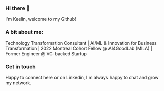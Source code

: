 ### Hi there 👋
I'm Keelin, welcome to my Github!

### A bit about me:
Technology Transformation Consultant | AI/ML & Innovation for Business Transformation | 2022 Montreal Cohort Fellow @ AI4GoodLab (MILA) | Former Engineer @ VC-backed Startup

### Get in touch
Happy to connect here or on Linkedin, I'm always happy to chat and grow my network. 

<!--
**ksek87/ksek87** is a ✨ _special_ ✨ repository because its `README.md` (this file) appears on your GitHub profile.

Here are some ideas to get you started:

- 🔭 I’m currently working on ...
- 🌱 I’m currently learning ...
- 👯 I’m looking to collaborate on ...
- 🤔 I’m looking for help with ...
- 💬 Ask me about ...
- 📫 How to reach me: ...
- 😄 Pronouns: ...
- ⚡ Fun fact: ...
-->
